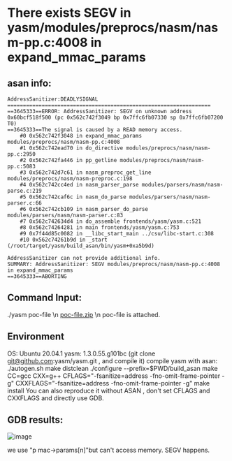 # There exists SEGV in yasm/modules/preprocs/nasm/nasm-pp.c:4008 in expand_mmac_params
## asan info:
```
AddressSanitizer:DEADLYSIGNAL
=================================================================
==3645333==ERROR: AddressSanitizer: SEGV on unknown address 0x60bcf518f500 (pc 0x562c742f3049 bp 0x7ffc6fb07330 sp 0x7ffc6fb07200 T0)
==3645333==The signal is caused by a READ memory access.
    #0 0x562c742f3048 in expand_mmac_params modules/preprocs/nasm/nasm-pp.c:4008
    #1 0x562c742ead70 in do_directive modules/preprocs/nasm/nasm-pp.c:2950
    #2 0x562c742fa446 in pp_getline modules/preprocs/nasm/nasm-pp.c:5083
    #3 0x562c742d7c61 in nasm_preproc_get_line modules/preprocs/nasm/nasm-preproc.c:198
    #4 0x562c742cc4ed in nasm_parser_parse modules/parsers/nasm/nasm-parse.c:219
    #5 0x562c742caf6c in nasm_do_parse modules/parsers/nasm/nasm-parser.c:66
    #6 0x562c742cb109 in nasm_parser_do_parse modules/parsers/nasm/nasm-parser.c:83
    #7 0x562c742634d4 in do_assemble frontends/yasm/yasm.c:521
    #8 0x562c74264281 in main frontends/yasm/yasm.c:753
    #9 0x7f44d85c0082 in __libc_start_main ../csu/libc-start.c:308
    #10 0x562c74261b9d in _start (/root/target/yasm/build_asan/bin/yasm+0xa5b9d)

AddressSanitizer can not provide additional info.
SUMMARY: AddressSanitizer: SEGV modules/preprocs/nasm/nasm-pp.c:4008 in expand_mmac_params
==3645333==ABORTING
```
## Command Input:
./yasm poc-file  \n
[poc-file.zip](https://github.com/yasm/yasm/files/11252936/poc-file.zip)
\n  poc-file is attached.

## Environment
OS: Ubuntu 20.04.1
yasm: 1.3.0.55.g101bc (git clone git@github.com:yasm/yasm.git , and compile it)
compile yasm with asan:
./autogen.sh
make distclean
./configure --prefix=$PWD/build_asan
make CC=gcc CXX=g++ CFLAGS="-fsanitize=address -fno-omit-frame-pointer -g" CXXFLAGS="-fsanitize=address -fno-omit-frame-pointer -g"
make install
You can also reproduce it without ASAN , don't set CFLAGS and CXXFLAGS and directly use GDB.

## GDB results:
![image](https://user-images.githubusercontent.com/56296073/232665483-cc9ef453-fc5d-4b43-bc3d-1b248f133a5b.png)

we use "p mac->params[n]"but can't access memory. SEGV happens.

